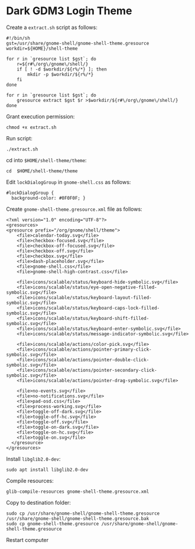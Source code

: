 # Dark GDM3 Login Theme
 
Create a `extract.sh` script as follows:

    #!/bin/sh
    gst=/usr/share/gnome-shell/gnome-shell-theme.gresource
    workdir=${HOME}/shell-theme
    
    for r in `gresource list $gst`; do
        r=${r#\/org\/gnome\/shell/}
        if [ ! -d $workdir/${r%/*} ]; then
            mkdir -p $workdir/${r%/*}
        fi
    done
    
    for r in `gresource list $gst`; do
        gresource extract $gst $r >$workdir/${r#\/org\/gnome\/shell/}
    done


Grant execution permission:

    chmod +x extract.sh


Run script:

    ./extract.sh


cd into `$HOME/shell-theme/theme`:

    cd  $HOME/shell-theme/theme


Edit `lockDialogGroup` in `gnome-shell.css` as follows:

    #lockDialogGroup {
      background-color: #0F0F0F; }


Create `gnome-shell-theme.gresource.xml` file as follows:

    <?xml version="1.0" encoding="UTF-8"?>
    <gresources>
    <gresource prefix="/org/gnome/shell/theme">
        <file>calendar-today.svg</file>
        <file>checkbox-focused.svg</file>
        <file>checkbox-off-focused.svg</file>
        <file>checkbox-off.svg</file>
        <file>checkbox.svg</file>
        <file>dash-placeholder.svg</file>
        <file>gnome-shell.css</file>
        <file>gnome-shell-high-contrast.css</file>
    
        <file>icons/scalable/status/keyboard-hide-symbolic.svg</file>
        <file>icons/scalable/status/eye-open-negative-filled-symbolic.svg</file>   
        <file>icons/scalable/status/keyboard-layout-filled-symbolic.svg</file>
        <file>icons/scalable/status/keyboard-caps-lock-filled-symbolic.svg</file>
        <file>icons/scalable/status/keyboard-shift-filled-symbolic.svg</file>
        <file>icons/scalable/status/keyboard-enter-symbolic.svg</file>             
        <file>icons/scalable/status/message-indicator-symbolic.svg</file>

        <file>icons/scalable/actions/color-pick.svg</file>                     
        <file>icons/scalable/actions/pointer-primary-click-symbolic.svg</file>
        <file>icons/scalable/actions/pointer-double-click-symbolic.svg</file>
        <file>icons/scalable/actions/pointer-secondary-click-symbolic.svg</file>
        <file>icons/scalable/actions/pointer-drag-symbolic.svg</file>
    
        <file>no-events.svg</file>
        <file>no-notifications.svg</file>
        <file>pad-osd.css</file>
        <file>process-working.svg</file>
        <file>toggle-off-dark.svg</file>
        <file>toggle-off-hc.svg</file>
        <file>toggle-off.svg</file>
        <file>toggle-on-dark.svg</file>
        <file>toggle-on-hc.svg</file>
        <file>toggle-on.svg</file>
      </gresource>
    </gresources>


Install `libglib2.0-dev`:

    sudo apt install libglib2.0-dev


Compile resources:

    glib-compile-resources gnome-shell-theme.gresource.xml

Copy to destination folder:

    sudo cp /usr/share/gnome-shell/gnome-shell-theme.gresource /usr/share/gnome-shell/gnome-shell-theme.gresource.bak
    sudo cp gnome-shell-theme.gresource /usr/share/gnome-shell/gnome-shell-theme.gresource


Restart computer




